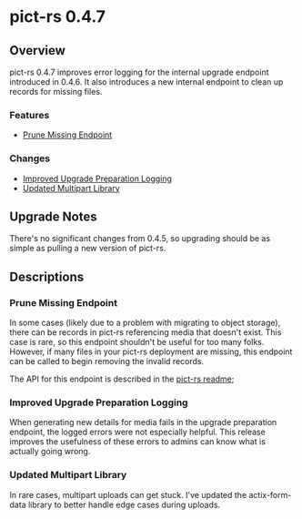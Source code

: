 # pict-rs 0.4.7

## Overview

pict-rs 0.4.7 improves error logging for the internal upgrade endpoint introduced in 0.4.6. It also
introduces a new internal endpoint to clean up records for missing files.

### Features

- [Prune Missing Endpoint](#prune-missing-endpoint)


### Changes

- [Improved Upgrade Preparation Logging](#improved-upgrade-preparation-logging)
- [Updated Multipart Library](#updated-multipart-library)


## Upgrade Notes

There's no significant changes from 0.4.5, so upgrading should be as simple as pulling a new version
of pict-rs.


## Descriptions

### Prune Missing Endpoint

In some cases (likely due to a problem with migrating to object storage), there can be records in
pict-rs referencing media that doesn't exist. This case is rare, so this endpoint shouldn't be
useful for too many folks. However, if many files in your pict-rs deployment are missing, this
endpoint can be called to begin removing the invalid records.

The API for this endpoint is described in the
[pict-rs readme](https://git.asonix.dog/asonix/pict-rs/src/branch/v0.4.x/README.md);


### Improved Upgrade Preparation Logging

When generating new details for media fails in the upgrade preparation endpoint, the logged errors
were not especially helpful. This release improves the usefulness of these errors to admins can know
what is actually going wrong.


### Updated Multipart Library

In rare cases, multipart uploads can get stuck. I've updated the actix-form-data library to better
handle edge cases during uploads.
